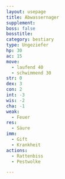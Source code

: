 ```yaml
---
layout: usepage
title: Abwassernager
supplement: 
boss: false
bosstitle: 
category: bestiary
type: Ungeziefer
hp: 30
ac: 15
move:
  - laufend 40
  - schwimmend 30
str: 0
dex: 3
con: 2
int: -3
wis: -2
cha: -1
weak:
  - Feuer
res:
  - Säure
imm:
  - Gift
  - Krankheit
actions:
  - Rattenbiss
  - Pestwolke

---
```

